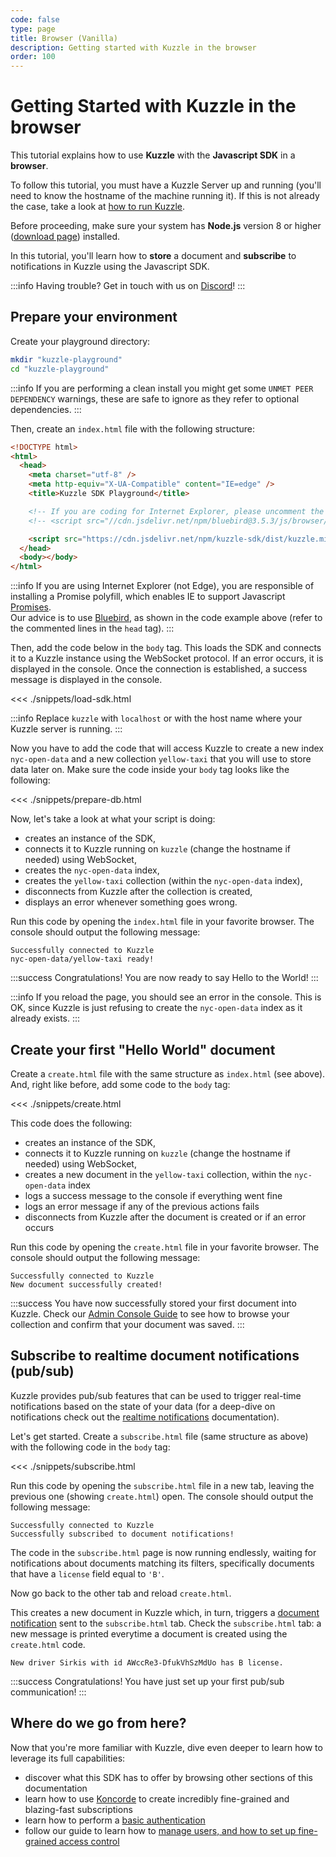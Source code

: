```yaml
---
code: false
type: page
title: Browser (Vanilla)
description: Getting started with Kuzzle in the browser
order: 100
---
```


# Getting Started with Kuzzle in the browser

This tutorial explains how to use **Kuzzle** with the **Javascript SDK** in a **browser**.

To follow this tutorial, you must have a Kuzzle Server up and running (you'll need to know the hostname of the machine running it). If this is not already the case, take a look at [how to run Kuzzle](/core/2/guides/getting-started/running-kuzzle).

Before proceeding, make sure your system has **Node.js** version 8 or higher ([download page](https://nodejs.org/en/download/)) installed.

In this tutorial, you'll learn how to **store** a document and **subscribe** to notifications in Kuzzle using the Javascript SDK.

:::info
Having trouble? Get in touch with us on [Discord](http://join.discord.kuzzle.io)!
:::

## Prepare your environment

Create your playground directory:

```sh
mkdir "kuzzle-playground"
cd "kuzzle-playground"
```

:::info
If you are performing a clean install you might get some `UNMET PEER DEPENDENCY` warnings, these are safe to ignore as they refer to optional dependencies.
:::

Then, create an `index.html` file with the following structure:

```html
<!DOCTYPE html>
<html>
  <head>
    <meta charset="utf-8" />
    <meta http-equiv="X-UA-Compatible" content="IE=edge" />
    <title>Kuzzle SDK Playground</title>

    <!-- If you are coding for Internet Explorer, please uncomment the following line -->
    <!-- <script src="//cdn.jsdelivr.net/npm/bluebird@3.5.3/js/browser/bluebird.min.js"></script> -->

    <script src="https://cdn.jsdelivr.net/npm/kuzzle-sdk/dist/kuzzle.min.js"></script>
  </head>
  <body></body>
</html>
```

:::info
If you are using Internet Explorer (not Edge), you are responsible of installing a Promise polyfill, which enables IE to support
Javascript [Promises](https://developer.mozilla.org/en-US/docs/Web/JavaScript/Reference/Global_Objects/Promise).  
Our advice is to use [Bluebird](http://bluebirdjs.com/docs/getting-started.html), as shown in the code example above (refer to the commented lines in the `head` tag).
:::

Then, add the code below in the `body` tag.
This loads the SDK and connects it to a Kuzzle instance using the WebSocket protocol. If an error occurs, it is displayed
in the console. Once the connection is established, a success message is displayed in the console.

<<< ./snippets/load-sdk.html

:::info
Replace `kuzzle` with <code>localhost</code> or with the host name where your Kuzzle server is running.
:::

Now you have to add the code that will access Kuzzle to create a new index `nyc-open-data` and a new collection `yellow-taxi`
that you will use to store data later on. Make sure the code inside your `body` tag looks like the following:

<<< ./snippets/prepare-db.html

Now, let's take a look at what your script is doing:

- creates an instance of the SDK,
- connects it to Kuzzle running on `kuzzle` (change the hostname if needed) using WebSocket,
- creates the `nyc-open-data` index,
- creates the `yellow-taxi` collection (within the `nyc-open-data` index),
- disconnects from Kuzzle after the collection is created,
- displays an error whenever something goes wrong.

Run this code by opening the `index.html` file in your favorite browser.
The console should output the following message:

```
Successfully connected to Kuzzle
nyc-open-data/yellow-taxi ready!
```

:::success
Congratulations! You are now ready to say Hello to the World!
:::

:::info
If you reload the page, you should see an error in the console. This is OK, since Kuzzle is just refusing to create
the `nyc-open-data` index as it already exists.
:::

## Create your first "Hello World" document

Create a `create.html` file with the same structure as `index.html` (see above).
And, right like before, add some code to the `body` tag:

<<< ./snippets/create.html

This code does the following:

- creates an instance of the SDK,
- connects it to Kuzzle running on `kuzzle` (change the hostname if needed) using WebSocket,
- creates a new document in the `yellow-taxi` collection, within the `nyc-open-data` index
- logs a success message to the console if everything went fine
- logs an error message if any of the previous actions fails
- disconnects from Kuzzle after the document is created or if an error occurs

Run this code by opening the `create.html` file in your favorite browser.
The console should output the following message:

```
Successfully connected to Kuzzle
New document successfully created!
```

:::success
You have now successfully stored your first document into Kuzzle. Check our [Admin Console Guide](/core/2/guides/essentials/admin-console) to see how to browse your collection and confirm that your document was saved.
:::


## Subscribe to realtime document notifications (pub/sub)

Kuzzle provides pub/sub features that can be used to trigger real-time notifications based on the state of your data (for a deep-dive on notifications check out the [realtime notifications](/sdk/js/7/essentials/realtime-notifications) documentation).

Let's get started. Create a `subscribe.html` file (same structure as above) with the following code in the `body` tag:

<<< ./snippets/subscribe.html

Run this code by opening the `subscribe.html` file in a new tab, leaving the previous one (showing `create.html`) open.
The console should output the following message:

```
Successfully connected to Kuzzle
Successfully subscribed to document notifications!
```

The code in the `subscribe.html` page is now running endlessly, waiting for notifications about documents matching its filters, specifically documents that have a `license` field equal to `'B'`.

Now go back to the other tab and reload `create.html`.

This creates a new document in Kuzzle which, in turn, triggers a [document notification](/core/2/api/essentials/notifications#documents-changes-messages) sent to the `subscribe.html` tab. Check the `subscribe.html` tab: a new message is printed everytime a document is created using the `create.html` code.

```
New driver Sirkis with id AWccRe3-DfukVhSzMdUo has B license.
```

:::success
Congratulations! You have just set up your first pub/sub communication!
:::

## Where do we go from here?

Now that you're more familiar with Kuzzle, dive even deeper to learn how to leverage its full capabilities:

- discover what this SDK has to offer by browsing other sections of this documentation
- learn how to use [Koncorde](/core/2/guides/cookbooks/realtime-api) to create incredibly fine-grained and blazing-fast subscriptions
- learn how to perform a [basic authentication](/sdk/js/7/controllers/auth/login)
- follow our guide to learn how to [manage users, and how to set up fine-grained access control](/core/2/guides/essentials/security)
